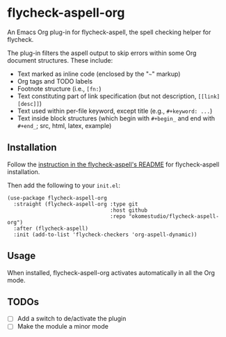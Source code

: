 # flycheck-aspell-org

An Emacs Org plug-in for flycheck-aspell, the spell checking helper for flycheck.

The plug-in filters the aspell output to skip errors within some Org document structures.
These include:

- Text marked as inline code (enclosed by the "`~`" markup)
- Org tags and TODO labels
- Footnote structure (i.e., `[fn:`)
- Text constituting part of link specification (but not description, `[[link][desc]]`)
- Text used within per-file keyword, except title (e.g., `#+keyword: ...`)
- Text inside block structures (which begin with `#+begin_` and end with `#+end_`; src, html, latex, example)

## Installation

Follow the [instruction in the flycheck-aspell's
README](https://github.com/leotaku/flycheck-aspell/) for flycheck-aspell installation.

Then add the following to your `init.el`:

``` emacs-lisp
(use-package flycheck-aspell-org
  :straight (flycheck-aspell-org :type git
                                 :host github
                                 :repo "okomestudio/flycheck-aspell-org")
  :after (flycheck-aspell)
  :init (add-to-list 'flycheck-checkers 'org-aspell-dynamic))
```

## Usage

When installed, flycheck-aspell-org activates automatically in all the Org mode.

## TODOs

- [ ] Add a switch to de/activate the plugin
- [ ] Make the module a minor mode
